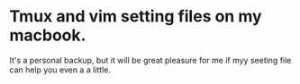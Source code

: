 # Tmux and vim setting files on my macbook.

It's a personal backup, but it will be great pleasure for me if myy seeting file can help you even a a little.
